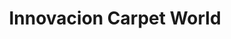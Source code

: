 ---
title: "Innovacion Carpet World"
url: /ciudad-de-guatemala/innovacion-carpet-world/
shop: alfombra
---